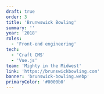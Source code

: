 ```yaml
---
draft: true
order: 3
title: 'Brunwswick Bowling'
summary: ''
year: '2018'
roles:
  - 'Front-end engineering'
tech:
  - 'Craft CMS'
  - 'Vue.js'
team: 'Mighty in the Midwest'
link: 'https://brunswickbowling.com'
banner: 'brunswick-bowling.webp'
primaryColor: '#0000b0'
---
```

